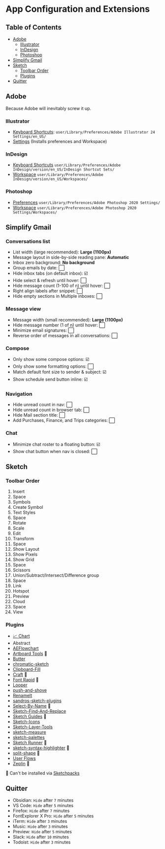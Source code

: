 # App Configuration and Extensions


## Table of Contents
- [Adobe](#adobe)
    - [Illustrator](#illustrator)
    - [InDesign](#indesign)
    - [Photoshop](#photoshop)
- [Simplify Gmail](#simplify-gmail)
- [Sketch](#sketch)
    - [Toolbar Order](#toolbar-order)
    - [Plugins](#plugins)
- [Quitter](#quitter)


## Adobe

Because Adobe will inevitably screw it up.

### Illustrator

- [Keyboard Shortcuts](https://github.com/ericwbailey/dotfiles/blob/master/Adobe/Illustrator/ericwbailey.kys): `user/Library/Preferences/Adobe Illustrator 24 Settings/en_US/`
- [Settings](https://github.com/ericwbailey/dotfiles/blob/master/Adobe/Illustrator/AI24Settings_Dec%202%2C%202019_9%2040%20PM) (Installs preferences and Workspace)

### InDesign

- [Keyboard Shortcuts](https://github.com/ericwbailey/dotfiles/blob/master/Adobe/InDesign/ericwbailey.indk) `user/Library/Preferences/Adobe InDesign/version/en_US/InDesign Shortcut Sets/`
- [Workspace](https://github.com/ericwbailey/dotfiles/blob/master/Adobe/InDesign/ericwbailey.xml) `user/Library/Preferences/Adobe InDesign/version/en_US/Workspaces/`

### Photoshop

- [Preferences](https://github.com/ericwbailey/dotfiles/blob/master/Adobe/Photoshop/Adobe%20Photoshop%202020%20Prefs.psp) `user/Library/Preferences/Adobe Photoshop 2020 Settings/`
- [Workspace](https://github.com/ericwbailey/dotfiles/blob/master/Adobe/Photoshop/ericwbailey.psw) `user/Library/Preferences/Adobe Photoshop 2020 Settings/Workspaces/`


## Simplify Gmail

### Conversations list

- List width (large recommended): **Large (1100px)**
- Message layout in side-by-side reading pane: **Automatic**
- Inbox zero background: **No background**
- Group emails by date: ⬜
- Hide inbox tabs (on default inbox): ☑️
- Hide select & refresh until hover: ⬜
- Hide message count (1-100 of n) until hover: ⬜
- Right align labels after snippet: ⬜
- Hide empty sections  in Multiple inboxes: ⬜

### Message view

- Message width (small recommended):  **Large (1100px)**
- Hide message number (1 of n) until hover: ⬜
- Minimize email signatures: ⬜
- Reverse order of messages in all conversations: ⬜

### Compose

- Only show some compose options: ☑️
- Only show some formatting options: ⬜
- Match default font size to sender & subject: ☑️
- Show schedule send button inline: ☑️

### Navigation

- Hide unread count in nav: ⬜
- Hide unread count in browser tab: ⬜
- Hide Mail section title: ⬜
- Add Purchases, Finance, and Trips categories: ⬜

### Chat

- Minimize chat roster to a floating button: ☑️
- Show chat button when nav is closed: ⬜


## Sketch

### Toolbar Order

1. Insert
2. Space
3. Symbols
4. Create Symbol
5. Text Styles
6. Space
7. Rotate
8. Scale
9. Edit
10. Transform
11. Space
12. Show Layout
13. Show Pixels
14. Show Grid
15. Space
16. Scissors
17. Union/Subtract/Intersect/Difference group
18. Space
19. Link
20. Hotspot
21. Preview
22. Cloud
23. Space
24. View

### Plugins

- [📈 Chart](https://github.com/pavelkuligin/chart)
- Abstract
- [AEFlowchart](https://github.com/tadija/aeflowchart)
- [Artboard Tools](https://github.com/frankko/Artboard-Tools) 🔽
- [Butter](https://github.com/pberrecloth/butter-sketch-plugin)
- [chromatic-sketch](https://github.com/petterheterjag/chromatic-sketch)
- [Clipboard-Fill](https://github.com/ScottSavarie/Clipboard-Fill)
- [Craft](https://labs.invisionapp.com/craft) 🔽
- [Font Rapid](https://fontrapid.com/) 🔽
- [Looper](http://sureskumar.com/looper/)
- [push-and-shove](https://github.com/ozzik/push-and-shove)
- [RenameIt](https://github.com/rodi01/RenameIt)
- [sandros-sketch-plugins](https://github.com/alssndro/sandros-sketch-plugins)
- [Select-By-Name](https://github.com/sebj/Select-By-Name) 🔽
- [Sketch-Find-And-Replace](https://github.com/thierryc/Sketch-Find-And-Replace)
- [Sketch Guides](https://celynxie.com/sources/sketchguides.html) 🔽
- [Sketch-Icons](https://sketchicons.com/)
- [Sketch-Layer-Tools](https://github.com/hrescak/Sketch-Layer-Tools)
- [sketch-measure](https://github.com/utom/sketch-measure)
- [sketch-palettes](https://github.com/andrewfiorillo/sketch-palettes)
- [Sketch Runner](https://sketchrunner.com/) 🔽
- [sketch-syntax-highlighter](https://github.com/danielguillan/sketch-syntax-highlighter) 🔽
- [split-shape](https://github.com/kupe517/sketch-split-shape) 🔽
- [User Flows](https://abynim.github.io/UserFlows/)
- [Zeplin](https://zeplin.io/) 🔽

🔽 Can't be installed via [Sketchpacks](https://sketchpacks.com/)


## Quitter

- Obsidian: `Hide` after `7` minutes
- VS Code: `Hide` after `5` minutes
- Firefox: `Hide` after `7` minutes
- FontExplorer X Pro: `Hide` after `5` minutes
- iTerm: `Hide` after `3` minutes
- Music: `Hide` after `3` minutes
- Preview: `Hide` after `5` minutes
- Slack: `Hide` after `10` minutes
- Todoist: `Hide` after `3` minutes

